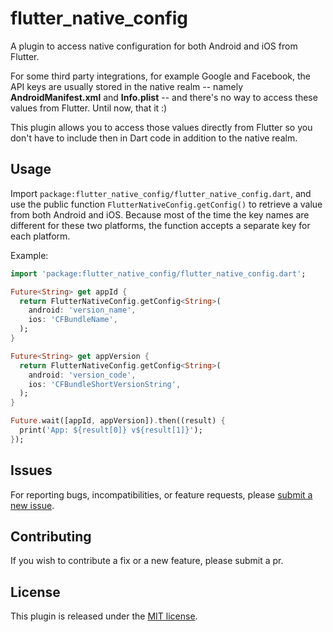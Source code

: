 # flutter_native_config

A plugin to access native configuration for both Android and iOS from Flutter.

For some third party integrations, for example Google and Facebook, the API keys are usually stored
in the native realm -- namely **AndroidManifest.xml** and **Info.plist** -- and there's no way to
access these values from Flutter. Until now, that it :)

This plugin allows you to access those values directly from Flutter so you don't have to include then
in Dart code in addition to the native realm.

## Usage

Import `package:flutter_native_config/flutter_native_config.dart`, and use the public function
`FlutterNativeConfig.getConfig()` to retrieve a value from both Android and iOS. Because most
of the time the key names are different for these two platforms, the function accepts a separate
key for each platform.

Example:

```dart
import 'package:flutter_native_config/flutter_native_config.dart';

Future<String> get appId {
  return FlutterNativeConfig.getConfig<String>(
    android: 'version_name',
    ios: 'CFBundleName',
  );
}

Future<String> get appVersion {
  return FlutterNativeConfig.getConfig<String>(
    android: 'version_code',
    ios: 'CFBundleShortVersionString',
  );
}

Future.wait([appId, appVersion]).then((result) {
  print('App: ${result[0]} v${result[1]}');
});
```

## Issues

For reporting bugs, incompatibilities, or feature requests, please
[submit a new issue](https://github.com/noordawod/flutter_native_config/issues/new).

## Contributing

If you wish to contribute a fix or a new feature, please submit a pr.

## License

This plugin is released under the [MIT license](https://github.com/noordawod/flutter_native_config/LICENSE).
